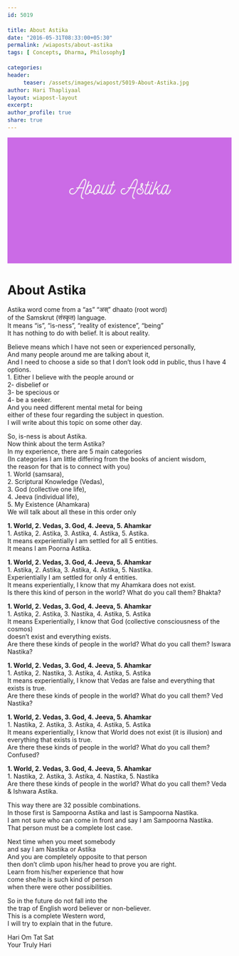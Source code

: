 ```yaml
--- 
id: 5019

title: About Astika
date: "2016-05-31T08:33:00+05:30"
permalink: /wiaposts/about-astika
tags: [ Concepts, Dharma, Philosophy]    

categories: 
header:
     teaser: /assets/images/wiapost/5019-About-Astika.jpg
author: Hari Thapliyaal 
layout: wiapost-layout 
excerpt:  
author_profile: true 
share: true 
---
```


![About Astika](/assets/images/wiapost/5019-About-Astika.jpg)     
   
# About Astika   
    
Astika word come from a “as” “अस्” dhaato (root word)     
of the Samskrut (संस्कृत) language.     
It means “is”, “is-ness”, “reality of existence”, “being”     
It has nothing to do with belief. It is about reality.    
    
Believe means which I have not seen or experienced personally,     
And many people around me are talking about it,     
And I need to choose a side so that I don’t look odd in public, thus I have 4 options.     
1\. Either I believe with the people around or     
2- disbelief or     
3- be specious or     
4- be a seeker.     
And you need different mental metal for being     
either of these four regarding the subject in question.     
I will write about this topic on some other day.    
    
So, is-ness is about Astika.     
Now think about the term Astika?     
In my experience, there are 5 main categories     
(In categories I am little differing from the books of ancient wisdom,     
the reason for that is to connect with you)     
1\. World (samsara),     
2\. Scriptural Knowledge (Vedas),     
3\. God (collective one life),     
4\. Jeeva (individual life),     
5\. My Existence (Ahamkara)     
We will talk about all these in this order only    
    
**1. World, 2. Vedas, 3. God, 4. Jeeva, 5. Ahamkar**     
1\. Astika, 2. Astika, 3. Astika, 4. Astika, 5. Astika.     
It means experientially I am settled for all 5 entities.     
It means I am Poorna Astika.    
    
**1. World, 2. Vedas, 3. God, 4. Jeeva, 5. Ahamkar**     
1\. Astika, 2. Astika, 3. Astika, 4. Astika, 5. Nastika.     
Experientially I am settled for only 4 entities.     
It means experientially, I know that my Ahamkara does not exist.     
Is there this kind of person in the world? What do you call them? Bhakta?    
    
**1. World, 2. Vedas, 3. God, 4. Jeeva, 5. Ahamkar**     
1\. Astika, 2. Astika, 3. Nastika, 4. Astika, 5. Astika     
It means Experientially, I know that God (collective consciousness of the cosmos)     
doesn’t exist and everything exists.     
Are there these kinds of people in the world? What do you call them? Iswara Nastika?    
    
**1. World, 2. Vedas, 3. God, 4. Jeeva, 5. Ahamkar**     
1\. Astika, 2. Nastika, 3. Astika, 4. Astika, 5. Astika     
It means experientially, I know that Vedas are false and everything that exists is true.     
Are there these kinds of people in the world? What do you call them? Ved Nastika?    
    
**1. World, 2. Vedas, 3. God, 4. Jeeva, 5. Ahamkar**     
1\. Nastika, 2. Astika, 3. Astika, 4. Astika, 5. Astika     
It means experientially, I know that World does not exist (it is illusion) and everything that exists is true.     
Are there these kinds of people in the world? What do you call them? Confused?    
    
**1. World, 2. Vedas, 3. God, 4. Jeeva, 5. Ahamkar**     
1\. Nastika, 2. Astika, 3. Astika, 4. Nastika, 5. Nastika     
Are there these kinds of people in the world? What do you call them? Veda &amp; Ishwara Astika.    
    
This way there are 32 possible combinations.     
In those first is Sampoorna Astika and last is Sampoorna Nastika.     
I am not sure who can come in front and say I am Sampoorna Nastika.     
That person must be a complete lost case.    
    
Next time when you meet somebody     
and say I am Nastika or Astika     
And you are completely opposite to that person     
then don’t climb upon his/her head to prove you are right.     
Learn from his/her experience that how     
come she/he is such kind of person     
when there were other possibilities.    
    
So in the future do not fall into the     
the trap of English word believer or non-believer.     
This is a complete Western word,     
I will try to explain that in the future.    
    
Hari Om Tat Sat     
Your Truly Hari    
